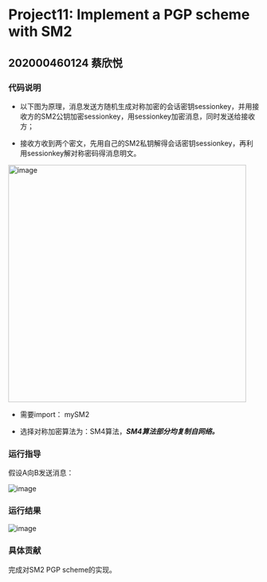 # Project11: Implement a PGP scheme with SM2

## 202000460124 蔡欣悦

### 代码说明
- 以下图为原理，消息发送方随机生成对称加密的会话密钥sessionkey，并用接收方的SM2公钥加密sessionkey，用sessionkey加密消息，同时发送给接收方；

- 接收方收到两个密文，先用自己的SM2私钥解得会话密钥sessionkey，再利用sessionkey解对称密码得消息明文。

<img width="477" alt="image" src="https://user-images.githubusercontent.com/105582476/180714773-0315769f-d0cf-41a9-9500-e55aeb2788e2.png">

- 需要import： mySM2

- 选择对称加密算法为：SM4算法，***SM4算法部分均复制自网络。***

### 运行指导

假设A向B发送消息：

![image](https://user-images.githubusercontent.com/105582476/180715523-896bd884-b51b-4d89-8768-2c5ab9961091.png)


### 运行结果

![image](https://user-images.githubusercontent.com/105582476/180715592-d41b3b0c-dad4-4849-947a-955f1cf488dc.png)


### 具体贡献

完成对SM2 PGP scheme的实现。
